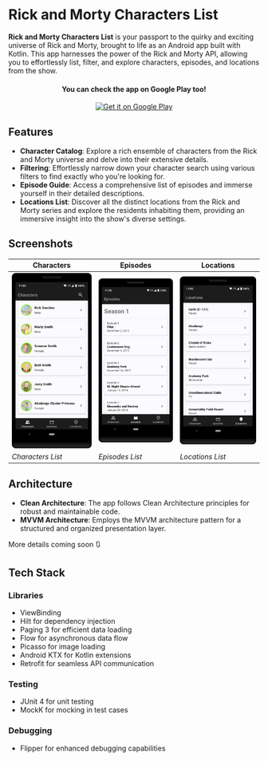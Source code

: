 # Rick and Morty Characters List

**Rick and Morty Characters List** is your passport to the quirky and exciting universe of Rick and Morty, brought to life as an Android app built with Kotlin. 
This app harnesses the power of the Rick and Morty API, allowing you to effortlessly list, filter, and explore characters, episodes, and locations from the show.

<div align="center">
    <h4><b>You can check the app on Google Play too!</b></h4>
    <a href="https://play.google.com/store/apps/details?id=br.com.lira.rickandmortyhub">
        <img src="https://play.google.com/intl/en_us/badges/images/generic/en_badge_web_generic.png" alt="Get it on Google Play" height="60" />
    </a>
</div>


## Features
- **Character Catalog**: Explore a rich ensemble of characters from the Rick and Morty universe and delve into their extensive details.
- **Filtering**: Effortlessly narrow down your character search using various filters to find exactly who you're looking for.
- **Episode Guide**: Access a comprehensive list of episodes and immerse yourself in their detailed descriptions.
- **Locations List**: Discover all the distinct locations from the Rick and Morty series and explore the residents inhabiting them, providing an immersive insight into the show's diverse settings.

## Screenshots
| Characters | Episodes | Locations |
| --- | --- | --- |
| ![Characters](screenshots/Screen_1.png) | ![Episodes](screenshots/Screen_2.png) | ![Locations](screenshots/Screen_3.png) |
| *Characters List* | *Episodes List* | *Locations List* |

## Architecture
- **Clean Architecture**: The app follows Clean Architecture principles for robust and maintainable code.
- **MVVM Architecture**: Employs the MVVM architecture pattern for a structured and organized presentation layer.

More details coming soon 🔃

## Tech Stack

### Libraries
- ViewBinding
- Hilt for dependency injection
- Paging 3 for efficient data loading
- Flow for asynchronous data flow
- Picasso for image loading
- Android KTX for Kotlin extensions
- Retrofit for seamless API communication

### Testing
- JUnit 4 for unit testing
- MockK for mocking in test cases

### Debugging
- Flipper for enhanced debugging capabilities
